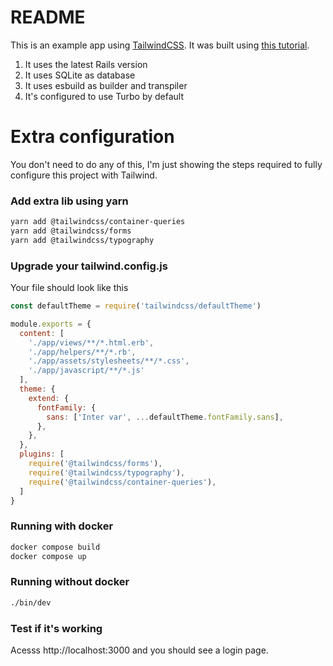 # README
This is an example app using [TailwindCSS](https://tailwindcss.com/). It was built using [this tutorial](https://github.com/dviana19/awesome-docker-rails).

1. It uses the latest Rails version
2. It uses SQLite as database
3. It uses esbuild as builder and transpiler
4. It's configured to use Turbo by default

# Extra configuration
You don't need to do any of this, I'm just showing the steps required to fully configure this project with Tailwind.

### Add extra lib using yarn
```bash
yarn add @tailwindcss/container-queries
yarn add @tailwindcss/forms
yarn add @tailwindcss/typography
```

### Upgrade your tailwind.config.js
Your file should look like this

```javascript
const defaultTheme = require('tailwindcss/defaultTheme')

module.exports = {
  content: [
    './app/views/**/*.html.erb',
    './app/helpers/**/*.rb',
    './app/assets/stylesheets/**/*.css',
    './app/javascript/**/*.js'
  ],
  theme: {
    extend: {
      fontFamily: {
        sans: ['Inter var', ...defaultTheme.fontFamily.sans],
      },
    },
  },
  plugins: [
    require('@tailwindcss/forms'),
    require('@tailwindcss/typography'),
    require('@tailwindcss/container-queries'),
  ]
}
```

### Running with docker
```bash
docker compose build
docker compose up
```

### Running without docker
```bash
./bin/dev
```

### Test if it's working
Acesss http://localhost:3000 and you should see a login page.

